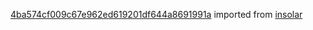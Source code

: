 [4ba574cf009c67e962ed619201df644a8691991a](https://github.com/insolar/insolar/commit/4ba574cf009c67e962ed619201df644a8691991a) imported from [insolar](https://github.com/insolar/insolar)
